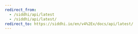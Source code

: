 ```yaml
---
redirect_from:
  - /siddhi/api/latest
  - /siddhi/api/latest/
redirect_to: https://siddhi.io/en/v4%2Ex/docs/api/latest/
---
```


